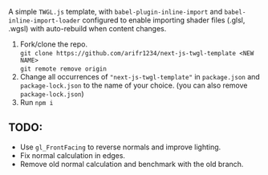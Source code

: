 A simple `TWGL.js` template, with `babel-plugin-inline-import` and `babel-inline-import-loader` configured to enable importing shader files (.glsl, .wgsl) with auto-rebuild when content changes.

1. Fork/clone the repo.  
```git clone https://github.com/arifr1234/next-js-twgl-template <NEW NAME>```  
```git remote remove origin```  
2. Change all occurrences of `"next-js-twgl-template"` in `package.json` and `package-lock.json` to the name of your choice. (you can also remove `package-lock.json`)
3. Run ```npm i```

## TODO: 
* Use `gl_FrontFacing` to reverse normals and improve lighting.
* Fix normal calculation in edges.
* Remove old normal calculation and benchmark with the old branch.